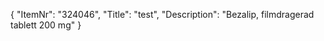 {
  "ItemNr": "324046",
  "Title": "test",
  "Description": "Bezalip, filmdragerad tablett 200 mg"
}
